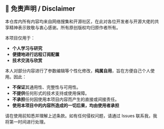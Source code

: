 ## 📜 免责声明 / Disclaimer

本仓库内所有内容均来自网络搜集和开源社区，在此对各位开发者与开源大佬的共享精神表示致敬与衷心感谢。所有原创版权均归原作者所有。

本项目仅用于：
- **个人学习与研究**
- **便捷地进行远程订阅配置**
- **技术交流与欣赏**

本人对部分内容进行了参数编辑等个性化修改，**纯属自用**，旨在方便自己个人使用。因此：
- **不保证**其通用性、完整性与可用性。
- **不提供**任何形式的技术支持或使用保障。
- **不承担**任何因使用本项目内容而产生的直接或间接责任。
- **使用本项目中的内容所造成的一切后果，均由使用者承担**

请在使用前知悉并理解上述条款。如有任何侵权问题，请通过 Issues 联系我，我将第一时间进行处理。
